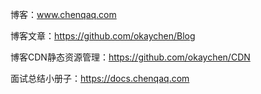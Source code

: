 博客：www.chenqaq.com

博客文章：https://github.com/okaychen/Blog

博客CDN静态资源管理：https://github.com/okaychen/CDN

面试总结小册子：https://docs.chenqaq.com
